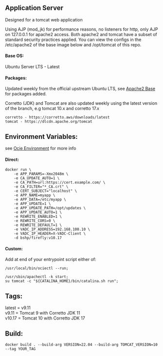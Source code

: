 ## Application Server  
Designed for a tomcat web application
    
Using AJP (mod_jk) for performance reasons, no listeners for http, only AJP on 127.0.0.1 for apache2 access. Both apache2 and tomcat have a subset of standard security practices applied. You can view the configs in the /etc/apache2 of the base image below and /opt/tomcat of this repo.
    
#### Base OS:    
Ubuntu Server LTS - Latest
    
#### Packages:    
Updated weekly from the official upstream Ubuntu LTS, see [Apache2 Base](https://github.com/bshp/apache2) for packages added.
    
Corretto (JDK) and Tomcat are also updated weekly using the latest version of the branch, e.g tomcat 10.x and corretto 17.x
````
corretto - https://corretto.aws/downloads/latest
tomcat - https://dlcdn.apache.org/tomcat
````
## Environment Variables:
    
see [Ocie Environment](https://github.com/bshp/ocie/blob/main/Environment.md) for more info
    
#### Direct:  
````
docker run \
    -e APP_PARAMS=-Xmx2048m \
    -e CA_UPDATE_AUTO=1 \
    -e CA_PATH=url:https://cert.example.com/ \
    -e CA_FILTER="*_CA.crt" \
    -e CERT_SUBJECT="localhost" \
    -e APP_NAME=myapp \
    -e APP_DATA=/etc/myapp \
    -e APP_UPDATE=1 \
    -e APP_UPDATE_PATH=/opt/updates \
    -e APP_UPDATE_AUTO=1 \
    -e REWRITE_ENABLED=1 \
    -e REWRITE_CORS=0 \
    -e REWRITE_DEFAULT=1 \
    -e VADC_IP_ADDRESS=192.168.100.10 \
    -e VADC_IP_HEADER=X-VADC-Client \
    -d bshp/firefly:v10.17
````
#### Custom:  
Add at end of your entrypoint script either of:  
````
/usr/local/bin/ociectl --run;
````
````
/usr/sbin/apachectl -k start;
su tomcat -c "${CATALINA_HOME}/bin/catalina.sh run";
````
    
## Tags:
    
latest = v9.11    
v9.11 = Tomcat 9 with Corretto JDK 11    
v10.17 = Tomcat 10 with Corretto JDK 17    
    
## Build:  
````
docker build . --build-arg VERSION=22.04 --build-arg TOMCAT_VERSION=10 --tag YOUR_TAG
````
    
